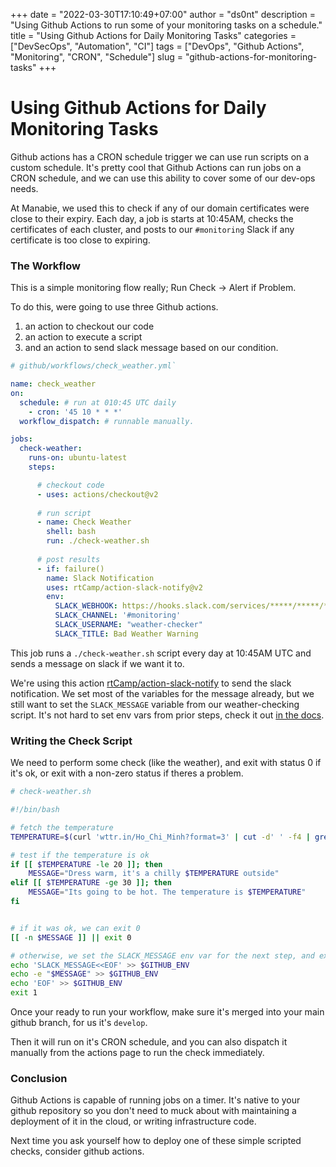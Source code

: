 +++
date = "2022-03-30T17:10:49+07:00"
author = "ds0nt"
description = "Using Github Actions to run some of your monitoring tasks on a schedule."
title = "Using Github Actions for Daily Monitoring Tasks"
categories = ["DevSecOps", "Automation", "CI"]
tags = ["DevOps", "Github Actions", "Monitoring", "CRON", "Schedule"]
slug = "github-actions-for-monitoring-tasks"
+++

# Using Github Actions for Daily Monitoring Tasks

Github actions has a CRON schedule trigger we can use run scripts on a custom schedule. It's pretty cool that Github Actions can run jobs on a CRON schedule, and we can use this ability to cover some of our dev-ops needs.

At Manabie, we used this to check if any of our domain certificates were close to their expiry. Each day, a job is starts at 10:45AM, checks the certificates of each cluster, and posts to our `#monitoring` Slack if any certificate is too close to expiring.


### The Workflow

This is a simple monitoring flow really; Run Check -> Alert if Problem.

To do this, were going to use three Github actions.

1. an action to checkout our code
2. an action to execute a script
3. and an action to send slack message based on our condition.

```yaml
# github/workflows/check_weather.yml`

name: check_weather
on:
  schedule: # run at 010:45 UTC daily
    - cron: '45 10 * * *'
  workflow_dispatch: # runnable manually.

jobs:
  check-weather:
    runs-on: ubuntu-latest
    steps:

      # checkout code
      - uses: actions/checkout@v2
     
      # run script
      - name: Check Weather
        shell: bash
        run: ./check-weather.sh
      
      # post results
      - if: failure()
        name: Slack Notification
        uses: rtCamp/action-slack-notify@v2
        env:
          SLACK_WEBHOOK: https://hooks.slack.com/services/*****/*****/*****
          SLACK_CHANNEL: '#monitoring'
          SLACK_USERNAME: "weather-checker"
          SLACK_TITLE: Bad Weather Warning
```

This job runs a `./check-weather.sh` script every day at 10:45AM UTC and sends a message on slack if we want it to.

We're using this action [rtCamp/action-slack-notify](https://github.com/rtCamp/action-slack-notify) to send the slack notification. We set most of the variables for the message already, but we still want to set the `SLACK_MESSAGE` variable from our weather-checking script. It's not hard to set env vars from prior steps, check it out [in the docs](https://docs.github.com/en/actions/using-workflows/workflow-commands-for-github-actions#setting-an-environment-variable). 


### Writing the Check Script

We need to perform some check (like the weather), and exit with status 0 if it's ok, or exit with a non-zero status if theres a problem.

```bash
# check-weather.sh

#!/bin/bash

# fetch the temperature
TEMPERATURE=$(curl 'wttr.in/Ho_Chi_Minh?format=3' | cut -d' ' -f4 | grep -oE '[+-][0-9]+')

# test if the temperature is ok
if [[ $TEMPERATURE -le 20 ]]; then
	MESSAGE="Dress warm, it's a chilly $TEMPERATURE outside"
elif [[ $TEMPERATURE -ge 30 ]]; then
	MESSAGE="Its going to be hot. The temperature is $TEMPERATURE"
fi


# if it was ok, we can exit 0
[[ -n $MESSAGE ]] || exit 0

# otherwise, we set the SLACK_MESSAGE env var for the next step, and exit 1.
echo 'SLACK_MESSAGE<<EOF' >> $GITHUB_ENV
echo -e "$MESSAGE" >> $GITHUB_ENV
echo 'EOF' >> $GITHUB_ENV
exit 1
```
Once your ready to run your workflow, make sure it's merged into your main github branch, for us it's `develop`.

Then it will run on it's CRON schedule, and you can also dispatch it manually from the actions page to run the check immediately.

### Conclusion

Github Actions is capable of running jobs on a timer. It's native to your github repository so you don't need to muck about with maintaining a deployment of it in the cloud, or writing infrastructure code.

Next time you ask yourself how to deploy one of these simple scripted checks, consider github actions.